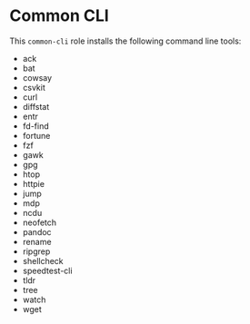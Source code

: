 # Common CLI

This `common-cli` role installs the following command line tools:

- ack
- bat
- cowsay
- csvkit
- curl
- diffstat
- entr
- fd-find
- fortune
- fzf
- gawk
- gpg
- htop
- httpie
- jump
- mdp
- ncdu
- neofetch
- pandoc
- rename
- ripgrep
- shellcheck
- speedtest-cli
- tldr
- tree
- watch
- wget
